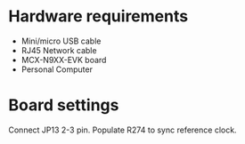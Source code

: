 Hardware requirements
=====================
- Mini/micro USB cable
- RJ45 Network cable
- MCX-N9XX-EVK board
- Personal Computer

Board settings
============
Connect JP13 2-3 pin.
Populate R274 to sync reference clock.